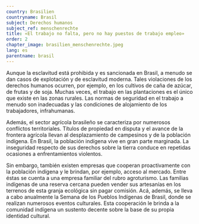 ```yaml
---
country: Brasilien
countryname: Brasil
subject: Derechos humanos
subject_ref: menschenrechte
title: «El trabajo no falta, pero no hay puestos de trabajo empleo»
order: 2
chapter_image: brasilien_menschenrechte.jpeg
lang: es
parentname: brasil
---
```

<div class="content" markdown="1">
Aunque la esclavitud está prohibida y es sancionada en Brasil, a menudo se dan casos de explotación y de esclavitud moderna. Tales violaciones de los derechos humanos ocurren, por ejemplo, en los cultivos de caña de azúcar, de frutas y de soja. Muchas veces, el trabajo en las plantaciones es el único que existe en las zonas rurales. Las normas de seguridad en el trabajo a menudo son inadecuadas y las condiciones de alojamiento de los trabajadores, infrahumanas.

Además, el sector agrícola brasileño se caracteriza por numerosos conflictos territoriales. Títulos de propiedad en disputa y el avance de la frontera agrícola llevan al desplazamiento de campesinos y de la población indígena. En Brasil, la población indígena vive en gran parte marginada. La inseguridad respecto de sus derechos sobre la tierra conduce en repetidas ocasiones a enfrentamientos violentos.

Sin embargo, también existen empresas que cooperan proactivamente con la población indígena y le brindan, por ejemplo, acceso al mercado. Entre éstas se cuenta a una empresa familiar del rubro agroturismo. Las familias indígenas de una reserva cercana pueden vender sus artesanías en los terrenos de esta granja ecológica sin pagar comisión. Acá, además, se lleva a cabo anualmente la Semana de los Pueblos Indígenas de Brasil, donde se realizan numerosos eventos culturales. Esta cooperación le brinda a la comunidad indígena un sustento decente sobre la base de su propia identidad cultural.
</div>
